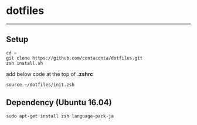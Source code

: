 # dotfiles
---

## Setup
```
cd ~  
git clone https://github.com/contaconta/dotfiles.git  
zsh install.sh
```

add below code at the top of **.zshrc**

```
source ~/dotfiles/init.zsh
```

## Dependency (Ubuntu 16.04)

```
sudo apt-get install zsh language-pack-ja
```
